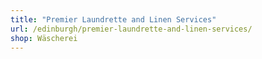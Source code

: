 ```yaml
---
title: "Premier Laundrette and Linen Services"
url: /edinburgh/premier-laundrette-and-linen-services/
shop: Wäscherei
---
```

